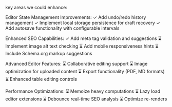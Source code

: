 key areas we could enhance:

Editor State Management Improvements:
✓ Add undo/redo history management
✓ Implement local storage persistence for draft recovery
✓ Add autosave functionality with configurable intervals

Enhanced SEO Capabilities:
✓ Add meta tag validation and suggestions
⌛ Implement image alt text checking
⌛ Add mobile responsiveness hints
⌛ Include Schema.org markup suggestions

Advanced Editor Features:
⌛ Collaborative editing support
⌛ Image optimization for uploaded content
⌛ Export functionality (PDF, MD formats)
⌛ Enhanced table editing controls

Performance Optimizations:
⌛ Memoize heavy computations
⌛ Lazy load editor extensions
⌛ Debounce real-time SEO analysis
⌛ Optimize re-renders
